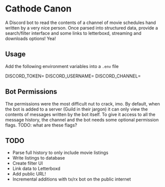 # Cathode Canon

A Discord bot to read the contents of a channel of movie schedules hand written by a very nice person. Once parsed into structured data, provide a search/filter interface and some links to letterboxd, streaming and downloads options! Yea!

## Usage

Add the following environment variables into a `.env` file

DISCORD_TOKEN=<your bot token>
DISCORD_USERNAME=<the username who posts messages>
DISCORD_CHANNEL=<the name of the channel with bot access>

## Bot Permissions

The permissions were the most difficult nut to crack, imo. By default, when the bot is added to a server (Guild in their jargon) it can only view the contents of messages written by the bot itself. To give it access to all the message history, the channel and the bot needs some optional permission flags. TODO: what are these flags?

## TODO

* Parse full history to only include movie listings
* Write listings to database
* Create filter UI
* Link data to Letterboxd
* Add public URL!
* Incremental additions with tx/rx bot on the public internet
